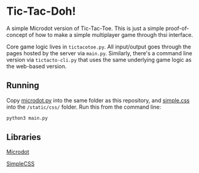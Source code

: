 # Tic-Tac-Doh!

A simple Microdot version of Tic-Tac-Toe. This is just a simple proof-of-
concept of how to make a simple multiplayer game through thsi interface.

Core game logic lives in `tictacotoe.py`. All input/output goes through the
pages hosted by the server via `main.py`. Similarly, there's a command line
version via `tictacto-cli.py` that uses the same underlying game logic as the
web-based version.

## Running

Copy [microdot.py](https://github.com/miguelgrinberg/microdot/blob/main/src/microdot/microdot.py)
into the same folder as this repository, and [simple.css](https://github.com/kevquirk/simple.css/blob/main/simple.css) 
into the `/static/css/` folder. Run this from the command line:

```sh
python3 main.py
```

## Libraries

[Microdot](https://github.com/miguelgrinberg/microdot/)

[SimpleCSS](https://github.com/kevquirk/simple.css)

